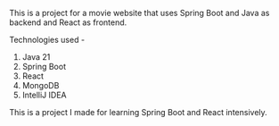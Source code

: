 This is a project for a movie website that uses Spring Boot and Java as backend and React as frontend.

Technologies used - 
1. Java 21
2. Spring Boot
3. React
4. MongoDB
5. IntelliJ IDEA

This is a project I made for learning Spring Boot and React intensively. 
